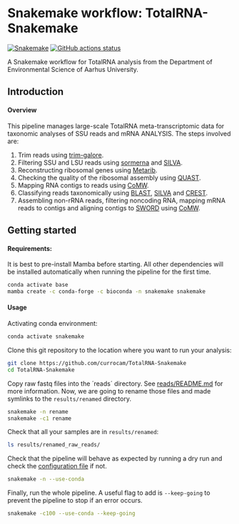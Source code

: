 # Snakemake workflow: TotalRNA-Snakemake

[![Snakemake](https://img.shields.io/badge/snakemake-≥6.3.0-brightgreen.svg)](https://snakemake.github.io)
[![GitHub actions status](https://github.com/currocam/TotalRNA-Snakemake/workflows/Tests/badge.svg?branch=main)](https://github.com/currocam/TotalRNA-Snakemake/actions?query=branch%3Amain+workflow%3ATests)


A Snakemake workflow for TotalRNA analysis from the Department of Environmental Science of Aarhus University. 

## Introduction

#### Overview

This pipeline manages large-scale TotalRNA meta-transcriptomic data for taxonomic analyses of SSU reads and mRNA ANALYSIS. The steps involved are:

1. Trim reads using [trim-galore](https://www.bioinformatics.babraham.ac.uk/projects/trim_galore/).
2. Filtering SSU and LSU reads using [sormerna](https://github.com/biocore/sortmerna) and [SILVA](https://www.arb-silva.de/).
3. Reconstructing ribosomal genes using [Metarib](https://github.com/yxxue/MetaRib).
4. Checking the quality of the ribosomal assembly using [QUAST](https://quast.sourceforge.net/).
5. Mapping RNA contigs to reads using [CoMW](https://github.com/anwarMZ/CoMW).
6. Classifying reads taxonomically using [BLAST](https://blast.ncbi.nlm.nih.gov/), [SILVA](https://www.arb-silva.de/) and [CREST](https://github.com/lanzen/CREST).
7. Assembling non-rRNA reads, filtering noncoding RNA, mapping mRNA reads to contigs and aligning contigs to [SWORD](https://academic.oup.com/bioinformatics/article/32/17/i680/2450775) using [CoMW](https://github.com/anwarMZ/CoMW).

## Getting started

#### Requirements:

It is best to pre-install Mamba before starting. All other dependencies will be installed automatically when running the pipeline for the first time.

```bash
conda activate base
mamba create -c conda-forge -c bioconda -n snakemake snakemake
```

#### Usage
Activating conda environment:

```bash
conda activate snakemake
```

Clone this git repository to the location where you want to run your analysis:

```bash
git clone https://github.com/currocam/TotalRNA-Snakemake
cd TotalRNA-Snakemake
```

Copy raw fastq files into the ´reads´ directory. See [reads/README.md](reads/README.md) for more information. Now, we are going to rename those files and made symlinks to the `results/renamed` directory.

```bash
snakemake -n rename
snakemake -c1 rename
```

Check that all your samples are in `results/renamed`:

```bash
ls results/renamed_raw_reads/
```

Check that the pipeline will behave as expected by running a dry run and check the [configuration file](config/config.yaml) if not.

```bash
snakemake -n --use-conda
```

Finally, run the whole pipeline. A useful flag to add is `--keep-going` to prevent the pipeline to stop if an error occurs.

```bash
snakemake -c100 --use-conda --keep-going
```
